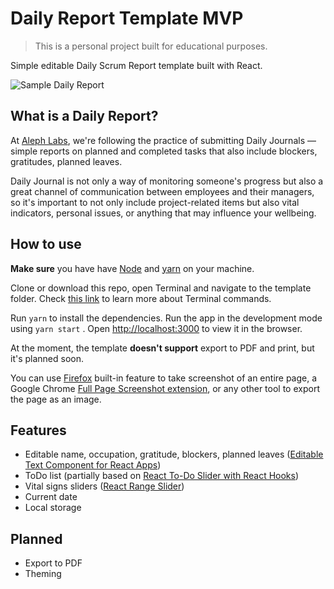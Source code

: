 
# Daily Report Template MVP

> This is a personal project built for educational purposes.  

Simple editable Daily Scrum Report template built with React.

![Sample Daily Report](https://i.imgur.com/Qfej0wl.png)

## What is a Daily Report?

At [Aleph Labs](https://aleph-labs.com), we're following the practice of submitting Daily Journals — simple reports on planned and completed tasks that also include blockers, gratitudes, planned leaves.

Daily Journal is not only a way of monitoring someone's progress but also a great channel of communication between employees and their managers, so it's important to not only include project-related items but also vital indicators, personal issues, or anything that may influence your wellbeing.

## How to use

**Make sure** you have have [Node](https://nodejs.org/en/) and [yarn](https://yarnpkg.com/) on your machine. 

Clone or download this repo, open Terminal and navigate to the template folder. Check [this link](https://www.codecademy.com/articles/command-line-commands) to learn more about Terminal commands. 

Run `yarn` to install the dependencies. Run the app in the development mode using  `yarn start` . Open [http://localhost:3000](http://localhost:3000) to view it in the browser.

At the moment, the template **doesn't support** export to PDF and print, but it's planned soon.

You can use [Firefox](https://www.mozilla.org/en-US/exp/firefox/new/) built-in feature to take screenshot of an entire page, a Google Chrome [Full Page Screenshot extension](https://chrome.google.com/webstore/detail/full-page-screen-capture/fdpohaocaechififmbbbbbknoalclacl?hl=en), or any other tool to export the page as an image.

## Features

 - Editable name, occupation, gratitude, blockers, planned leaves ([Editable Text Component for React Apps](https://github.com/alioguzhan/react-editext))
 - ToDo list (partially based on [React To-Do Slider with React Hooks](https://www.digitalocean.com/community/tutorials/how-to-build-a-react-to-do-app-with-react-hooks))
 - Vital signs sliders ([React Range Slider](https://github.com/whoisandy/react-rangeslider))
 - Current date
 - Local storage

## Planned

 - Export to PDF
 - Theming